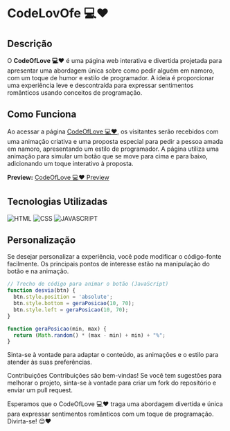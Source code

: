 # CodeLovOfe 💻❤️

## Descrição

O **CodeOfLove 💻❤️** é uma página web interativa e divertida projetada para apresentar uma abordagem única sobre como pedir alguém em namoro, com um toque de humor e estilo de programador. A ideia é proporcionar uma experiência leve e descontraída para expressar sentimentos românticos usando conceitos de programação.

## Como Funciona

Ao acessar a página [CodeOfLove 💻❤️](https://datemew.netlify.app), os visitantes serão recebidos com uma animação criativa e uma proposta especial para pedir a pessoa amada em namoro, apresentando um estilo de programador. A página utiliza uma animação para simular um botão que se move para cima e para baixo, adicionando um toque interativo à proposta.

**Preview:**
[CodeOfLove 💻❤️ Preview](https://datemew.netlify.app)

## Tecnologias Utilizadas

![HTML](https://img.shields.io/badge/HTML5-E34F26?style=for-the-badge&logo=html5&logoColor=white)
![CSS](https://img.shields.io/badge/CSS3-1572B6?style=for-the-badge&logo=css3&logoColor=white)
![JAVASCRIPT](https://img.shields.io/badge/JavaScript-F7DF1E?style=for-the-badge&logo=javascript&logoColor=black)

## Personalização

Se desejar personalizar a experiência, você pode modificar o código-fonte facilmente. Os principais pontos de interesse estão na manipulação do botão e na animação.

```javascript
// Trecho de código para animar o botão (JavaScript)
function desvia(btn) {
  btn.style.position = 'absolute';
  btn.style.bottom = geraPosicao(10, 70);
  btn.style.left = geraPosicao(10, 70);
}

function geraPosicao(min, max) {
  return (Math.random() * (max - min) + min) + "%";
}
```

Sinta-se à vontade para adaptar o conteúdo, as animações e o estilo para atender às suas preferências.

Contribuições
Contribuições são bem-vindas! Se você tem sugestões para melhorar o projeto, sinta-se à vontade para criar um fork do repositório e enviar um pull request.

Esperamos que o CodeOfLove 💻❤️ traga uma abordagem divertida e única para expressar sentimentos românticos com um toque de programação. Divirta-se! 😊❤️
